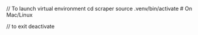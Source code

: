 
// To launch virtual environment
cd scraper
source .venv/bin/activate  # On Mac/Linux

// to exit
deactivate
